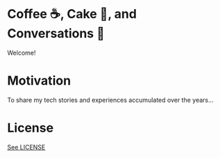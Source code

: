 # Coffee :coffee:, Cake :cake:, and Conversations :calling:

Welcome!

# Motivation

To share my tech stories and experiences accumulated over the years...

# License

[See LICENSE](https://github.com/CookiesNCream/Coffee-Cake-Conversations/blob/master/LICENSE.md)
